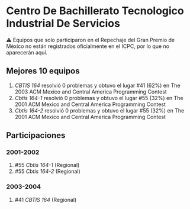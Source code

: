 # Centro De Bachillerato Tecnologico Industrial De Servicios

:warning: Equipos que solo participaron en el Repechaje del Gran Premio de México no están registrados oficialmente en el ICPC, por lo que no aparecerán aquí.

## Mejores 10 equipos

1. _CBTIS 164_ resolvió 0 problemas y obtuvo el lugar #41 (62%) en The 2003 ACM Mexico and Central America Programming Contest
1. _Cbtis 164-1_ resolvió 0 problemas y obtuvo el lugar #55 (32%) en The 2001 ACM Mexico and Central America Programming Contest
1. _Cbtis 164-2_ resolvió 0 problemas y obtuvo el lugar #55 (32%) en The 2001 ACM Mexico and Central America Programming Contest

## Participaciones

### 2001-2002

1. #55 _Cbtis 164-1_ (Regional)
1. #55 _Cbtis 164-2_ (Regional)

### 2003-2004

1. #41 _CBTIS 164_ (Regional)



